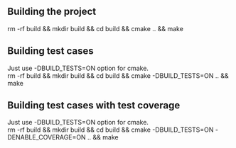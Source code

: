 ## Building the project

rm -rf build && mkdir build && cd build && cmake .. && make

## Building test cases

Just use -DBUILD_TESTS=ON option for cmake.  
rm -rf build && mkdir build && cd build && cmake -DBUILD_TESTS=ON .. && make

## Building test cases with test coverage

Just use -DBUILD_TESTS=ON option for cmake.  
rm -rf build && mkdir build && cd build && cmake -DBUILD_TESTS=ON -DENABLE_COVERAGE=ON .. && make

